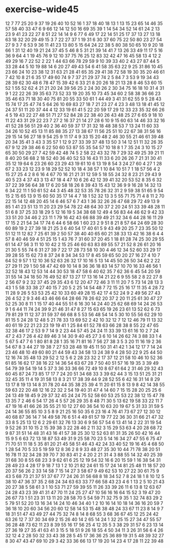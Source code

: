 # exercise-wide45
12
7
77
25
20
9
37
19
26
40
10
52
16
1
37
18
40
18
13
1
13
15
23
65
14
46
35
57
58
40
33
47
6
9
66
12
14
12
50
16
69
35
39
1
14
54
34
52
14
61
24
2
13
23
9
41
23
22
27
8
51
22
14
14
9
6
77
6
49
17
22
14
51
25
17
37
13
27
13
18
63
18
32
20
29
49
15
3
7
22
27
37
1
19
31
6
30
37
60
75
22
50
80
23
27
54
27
9
3
7
6
53
9
36
11
41
23
13
80
5
15
64
24
22
38
5
80
38
50
65
10
9
20
18
66
1
31
12
40
19
21
24
37
45
5
46
8
5
31
21
39
14
41
7
13
26
33
49
11
17
5
16
36
9
64
4
1
19
45
76
9
12
10
37
75
76
25
12
83
32
42
47
16
45
58
13
4
12
2
49
29
16
7
22
52
2
22
1
44
63
66
78
29
59
9
10
39
33
40
2
43
27
87
44
5
33
28
44
5
10
19
88
14
6
20
27
49
43
54
6
41
58
35
63
22
9
25
31
86
10
45
23
66
24
10
23
38
12
31
63
21
28
41
65
35
29
41
38
72
58
19
30
35
20
46
61
7
42
10
8
21
6
35
17
49
60
74
9
7
37
21
29
37
74
2
5
84
7
3
53
9
19
34
43
28
39
62
30
48
6
78
47
15
39
42
6
33
21
8
20
26
18
21
13
28
8
46
53
60
15
52
1
55
52
62
4
21
21
20
24
39
56
25
2
24
30
26
2
30
34
75
16
18
10
31
4
31
9
1
22
22
26
39
35
63
73
52
33
19
20
35
10
73
45
34
60
2
58
38
36
66
23
35
46
63
71
18
30
40
75
81
20
55
33
50
61
1
44
49
3
41
31
62
55
9
5
28
43
15
74
17
25
47
74
5
64
26
10
69
83
27
18
7
21
23
27
4
23
3
48
13
18
41
45
12
24
37
51
11
20
37
44
4
12
33
19
61
41
5
22
20
59
17
29
12
33
23
35
32
66
26
4
5
19
43
22
27
48
51
71
27
52
84
28
22
38
40
26
43
48
25
27
6
65
9
18
10
11
22
43
31
29
22
23
7
27
2
16
37
21
14
27
28
6
10
9
15
60
63
14
46
33
32
16
41
52
28
56
51
29
40
2
36
40
59
37
17
31
32
18
48
38
53
7
13
24
11
60
33
34
26
10
52
45
13
11
85
88
35
27
13
38
67
11
56
25
51
10
22
67
38
31
56
16
29
15
14
56
27
18
9
54
25
9
11
17
4
9
33
15
20
48
2
46
30
55
21
46
61
39
48
20
34
35
41
3
43
3
35
57
1
12
9
27
33
39
37
48
13
50
3
14
12
51
11
32
26
35
67
9
12
29
38
46
6
22
50
60
53
87
55
35
54
57
10
18
8
1
7
35
24
3
10
15
27
65
30
50
29
27
7
42
59
42
48
74
5
2
58
22
43
32
78
7
29
32
49
25
39
21
11
8
40
20
56
68
2
18
52
40
36
40
52
53
16
43
11
33
6
20
26
26
7
21
31
30
41
35
12
19
64
6
23
26
60
23
29
43
19
61
10
6
13
19
8
54
3
24
27
60
4
27
1
28
67
2
33
23
12
23
9
18
29
52
52
10
18
4
38
57
1
10
84
10
51
7
1
18
57
56
4
2
15
27
25
4
2
8
6
16
4
67
70
16
21
21
31
12
59
5
18
55
24
32
8
23
21
29
43
9
40
5
23
4
37
43
3
13
47
18
4
47
10
6
26
42
12
39
41
32
20
53
52
8
35
6
32
37
22
39
56
64
38
17
6
20
58
18
26
8
39
43
15
43
12
36
9
9
16
28
14
32
13
6
34
22
11
1
50
61
52
44
3
45
48
32
53
35
78
26
32
31
2
9
59
38
51
65
9
54
15
2
15
65
13
9
15
60
50
35
17
14
4
7
18
1
52
32
13
3
5
55
71
75
71
4
8
11
2
70
22
15
14
12
48
20
45
14
6
46
57
6
7
43
1
36
32
26
26
47
68
29
72
49
13
9
85
1
41
23
51
13
11
20
23
29
54
78
22
48
64
30
37
2
20
24
51
33
39
48
28
11
51
6
8
37
25
33
18
29
5
12
16
19
5
34
38
68
12
49
4
56
83
44
46
62
9
42
33
33
51
20
34
46
2
23
11
1
79
16
42
43
66
88
39
49
21
32
34
6
44
28
16
11
29
17
15
2
21
54
34
17
74
6
44
6
58
66
1
60
23
2
9
51
8
21
8
57
64
24
69
28
30
60
89
19
2
27
39
18
21
25
3
6
40
54
17
40
61
5
9
43
49
20
25
7
23
35
50
12
51
12
11
12
82
7
25
61
39
2
50
57
38
40
40
65
60
21
38
33
13
42
16
38
6
4
4
57
8
40
46
59
4
51
25
15
1
43
76
7
31
60
37
20
45
1
18
81
28
74
25
30
29
55
61
14
47
56
3
11
10
10
42
2
15
25
46
60
63
83
89
55
57
21
52
8
26
61
20
16
21
30
5
55
74
6
31
27
39
7
22
17
28
73
58
10
30
4
46
12
34
52
60
33
29
17
39
28
55
15
62
73
8
37
24
8
34
34
53
17
8
45
59
65
50
20
27
16
27
4
10
7
64
52
9
57
1
12
10
36
52
63
26
32
17
10
16
5
13
14
45
50
26
50
34
62
2
22
27
29
11
29
1
50
58
47
42
69
10
14
8
36
36
18
83
14
57
10
70
16
33
46
56
1
32
52
18
43
12
53
14
44
30
53
18
47
58
6
40
62
35
7
62
36
6
45
54
20
59
31
55
14
34
18
50
76
49
52
87
13
27
17
13
16
14
21
22
6
9
55
58
2
8
22
27
8
2
56
67
9
2
32
37
45
29
35
43
6
12
20
47
72
46
3
11
11
20
7
5
73
14
28
13
3
43
1
5
58
33
38
27
40
15
7
20
5
2
25
14
54
48
7
72
15
25
16
17
11
35
4
28
72
11
28
9
26
5
53
53
25
42
10
33
60
49
28
15
42
17
4
52
24
9
2
49
56
27
43
26
4
52
2
9
3
46
43
46
66
64
28
66
78
26
62
20
37
2
20
11
25
61
30
47
27
52
25
30
8
11
1
15
17
40
44
55
51
6
16
30
14
24
40
25
62
68
69
14
24
26
53
9
1
6
44
11
74
24
39
9
21
46
31
47
8
27
15
63
65
19
26
23
61
13
52
62
6
73
79
81
29
11
12
37
31
59
37
66
68
8
5
53
56
48
54
14
5
30
10
55
56
62
29
10
81
15
5
24
28
12
48
5
21
78
33
13
69
52
2
42
10
32
12
7
12
12
46
79
11
13
32
40
61
19
22
21
23
23
19
19
41
1
25
84
61
52
78
63
66
28
38
8
55
22
47
65
32
38
46
17
2
53
9
7
14
9
2
23
44
57
45
24
24
11
33
39
13
61
16
10
2
7
24
47
2
43
7
26
4
42
89
46
3
14
30
9
40
45
27
3
6
10
14
26
62
74
3
88
33
1
4
5
67
5
47
7
6
1
80
81
8
28
1
35
16
71
81
16
7
56
27
38
3
5
3
20
11
16
19
2
36
54
67
8
3
44
27
19
38
7
27
53
28
48
19
45
11
50
31
41
42
1
34
12
17
7
14
24
23
46
48
10
49
60
80
21
44
59
43
34
58
13
24
38
9
4
28
50
22
9
25
44
50
12
16
74
35
48
13
29
52
2
12
5
6
2
28
23
32
2
17
37
12
21
58
10
46
10
52
36
61
85
16
62
17
38
16
22
14
36
54
63
67
28
7
50
40
51
57
16
19
35
3
39
49
54
79
39
54
19
14
5
37
3
36
33
36
66
72
49
10
8
67
61
64
2
31
46
29
32
43
60
45
87
24
73
85
17
17
7
24
20
51
34
68
33
3
39
62
44
3
15
13
51
25
31
21
32
45
35
11
4
19
31
58
13
8
3
21
17
38
39
44
9
28
52
55
6
42
16
31
14
8
29
13
17
8
19
13
14
8
31
78
20
44
35
38
25
39
4
11
20
61
15
8
13
9
8
42
14
38
55
59
63
22
20
48
12
16
22
32
2
54
19
40
31
47
4
14
60
7
15
15
28
20
25
25
6
24
13
49
18
45
9
29
37
32
45
24
24
75
52
58
60
53
25
53
22
38
12
15
47
78
13
35
7
2
46
6
54
17
26
4
5
57
26
29
35
8
48
71
30
5
13
62
19
58
33
22
11
7
47
19
16
41
66
26
35
55
21
10
12
27
60
36
54
10
63
20
19
67
5
31
33
31
59
5
24
14
36
55
85
10
3
5
8
9
21
25
16
50
35
6
23
16
4
76
41
73
67
27
12
30
12
40
68
87
36
14
7
14
49
58
76
6
51
4
49
61
57
19
77
22
36
30
31
66
21
47
32
33
8
5
25
13
12
6
2
29
61
32
76
13
30
6
9
56
57
54
6
13
41
14
2
22
31
19
54
9
52
26
31
10
15
2
15
39
38
3
22
28
46
2
11
32
3
15
29
53
63
4
20
28
68
72
9
87
31
51
14
48
31
43
16
41
57
38
25
30
12
52
63
81
31
35
26
50
42
16
44
15
9
5
6
63
72
13
18
87
53
49
31
9
25
58
70
23
5
14
16
34
27
47
55
6
75
47
71
70
51
11
18
5
35
81
20
21
45
58
51
46
43
42
24
33
40
52
19
16
45
4
68
50
1
28
54
70
5
33
5
19
59
12
8
36
2
8
9
33
48
27
35
30
10
44
71
78
38
20
51
16
78
11
32
34
28
39
70
7
30
83
41
2
4
20
2
21
31
4
3
88
55
14
32
40
25
39
31
68
30
8
55
68
23
3
9
62
61
6
25
12
19
54
32
16
6
20
15
59
1
16
38
54
31
28
49
23
4
28
17
9
18
7
13
1
2
10
21
82
24
61
15
17
24
14
81
25
48
11
18
57
20
20
37
56
26
2
33
14
58
7
15
14
27
3
58
67
9
49
62
53
10
27
22
30
61
75
9
43
5
68
73
21
37
51
37
67
77
24
26
31
56
68
8
18
34
52
7
8
24
18
1
8
10
12
5
38
10
47
36
37
35
2
68
24
34
63
63
33
77
66
58
43
23
4
6
1
13
2
5
10
21
43
20
27
38
5
58
61
3
1
10
53
71
27
59
39
55
11
26
33
39
26
11
6
13
8
12
63
67
24
28
43
23
39
41
31
47
70
11
24
25
27
47
10
56
16
16
64
15
52
3
19
47
20
26
67
73
1
51
23
31
13
11
20
28
58
70
5
54
59
71
32
75
9
35
1
32
74
83
29
2
5
79
51
52
20
13
16
34
14
24
10
46
34
40
1
2
10
16
14
10
18
14
36
16
20
59
7
36
18
10
20
60
34
56
20
60
12
58
14
53
15
48
38
48
24
33
67
11
23
8
14
9
7
18
31
51
47
43
49
27
44
75
32
74
8
14
8
68
55
3
68
36
67
45
12
25
24
42
63
26
12
7
37
30
34
69
2
15
26
40
14
2
65
14
24
1
32
25
15
27
34
47
55
57
36
28
48
73
62
11
23
8
39
55
16
17
56
25
4
12
35
5
3
38
29
31
57
6
23
13
14
27
36
19
27
35
41
63
41
3
15
5
18
51
9
26
18
55
4
50
34
11
3
26
31
56
6
4
26
32
12
4
2
28
50
32
33
43
38
28
5
45
17
36
36
25
36
89
19
31
5
48
39
32
27
8
30
47
43
47
69
10
29
3
42
33
36
66
13
17
19
20
14
23
4
17
28
11
22
39
48
